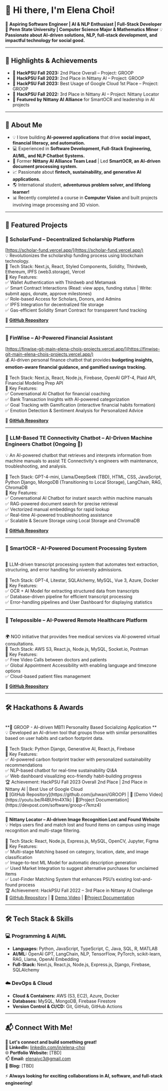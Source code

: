 

<!--
**Elena-Jiyoung/Elena-Jiyoung** is a ✨ _special_ ✨ repository because its `README.md` (this file) appears on your GitHub profile.

Here are some ideas to get you started:

- 🔭 I’m currently working on ...
- 🌱 I’m currently learning ...
- 👯 I’m looking to collaborate on ...
- 🤔 I’m looking for help with ...
- 💬 Ask me about ...
- 📫 How to reach me: ...
- 😄 Pronouns: ...
- ⚡ Fun fact: ...
-->
<!--
**Elena-Jiyoung/Elena-Jiyoung** is a ✨ _special_ ✨ repository because its `README.md` (this file) appears on your GitHub profile.
-->

# 👋 Hi there, I'm Elena Choi!

🚀 **Aspiring Software Engineer | AI & NLP Enthusiast | Full-Stack Developer**
📍 **Penn State University | Computer Science Major & Mathematics Minor**
💡 **Passionate about AI-driven solutions, NLP, full-stack development, and impactful technology for social good.**

---

## 🏅 Highlights & Achievements

* 🥈 **HackPSU Fall 2023:** 2nd Place Overall – Project: GROOP
* 🥈 **HackPSU Fall 2023:** 2nd Place in Nittany AI – Project: GROOP
* 🥈 **HackPSU Fall 2023:** Best Usage of Google Cloud 1st Place – Project: GROOP
* 🥉 **HackPSU Fall 2022:** 3rd Place in Nittany AI – Project: Nittany Locator
* 📣 **Featured by Nittany AI Alliance** for SmartOCR and leadership in AI projects

---

## 🌟 About Me

* 💡 I love building **AI-powered applications** that drive **social impact, financial literacy, and automation.**
* 💻 Experienced in **Software Development, Full-Stack Engineering, AI/ML, and NLP Chatbot Systems.**
* 🚀 Former **Nittany AI Alliance Team Lead** | Led **SmartOCR, an AI-driven document processing system.**
* 📈 Passionate about **fintech, sustainability, and generative AI applications.**
* 🌎 International student, **adventurous problem solver, and lifelong learner!**
* 📊 Recently completed a course in **Computer Vision** and built projects involving image processing and 3D vision.

---

## 🚀 Featured Projects

### 🔹 ScholarFund – Decentralized Scholarship Platform 
[https://scholar-fund.vercel.app/](https://scholar-fund.vercel.app/) <br>
💡 Revolutionizes the scholarship funding process using blockchain technology. 
<br>
🔹 Tech Stack: Next.js, React, Styled Components, Solidity, Thirdweb, Ethereum, IPFS (web3.storage), Vercel <br>
🔹 Key Features: <br>
✅ Wallet Authentication with Thirdweb and Metamask <br>
✅ Smart Contract Interactions (Read: view apps, funding status | Write: submit apps, donate, approve milestones) <br>
✅ Role-based Access for Scholars, Donors, and Admins <br>
✅ IPFS Integration for decentralized file storage <br>
✅ Gas-efficient Solidity Smart Contract for transparent fund tracking <br>

🔗 **[GitHub Repository](https://github.com/Elena-Jiyoung/ScholarFund)**

---

### 🔹 FinWise – AI-Powered Financial Assistant
[https://finwise-git-main-elena-chois-projects.vercel.app/](https://finwise-git-main-elena-chois-projects.vercel.app/) <br>
💰 AI-driven personal finance chatbot that provides **budgeting insights, emotion-aware financial guidance, and gamified savings tracking.** <br>
<br>
🔹 Tech Stack: Next.js, React, Node.js, Firebase, OpenAI GPT-4, Plaid API, Financial Modeling Prep API <br>
🔹 Key Features: <br>
✅ Conversational AI Chatbot for financial coaching <br>
✅ Bank Transaction Insights with AI-powered categorization <br>
✅ Goal Tracking with Gamification (interactive financial habits formation) <br>
✅ Emotion Detection & Sentiment Analysis for Personalized Advice <br>

🔗 **[GitHub Repository](https://github.com/Elena-Jiyoung/FinWise)**

---

### 🔹 **LLM-Based TE Connectivity Chatbot – AI-Driven Machine Engineers Chatbot (Ongoing 🚀)**
💡 An AI-powered chatbot that retrieves and interprets information from machine manuals to assist TE Connectivity's engineers with maintenance, troubleshooting, and analysis. <br>
<br>
🔹 Tech Stack: GPT-4-mini, Llama/DeepSeek (TBD), HTML, CSS, JavaScript, Python Django, MongoDB (Transitioning to Local Storage), LangChain, RAG, ChromaDB <br>
🔹 Key Features: <br>
✅ Conversational AI Chatbot for instant search within machine manuals <br>
✅ RAG-powered document search for precise retrieval <br>
✅ Vectorized manual embeddings for rapid lookup <br>
✅ Real-time AI-powered troubleshooting assistance <br>
✅ Scalable & Secure Storage using Local Storage and ChromaDB <br>

🔗 **[GitHub Repository](https://github.com/rudrabengali/TE-Connectivity-Chatbot)**

---

### 🔹 **SmartOCR – AI-Powered Document Processing System**
<br>
📄 LLM-driven transcript processing system that automates text extraction, structuring, and error handling for university admissions. <br>
<br>
🔹 Tech Stack: GPT-4, Litestar, SQLAlchemy, MySQL, Vue 3, Azure, Docker <br>
🔹 Key Features: <br>
✅ OCR + AI Model for extracting structured data from transcripts <br>
✅ Database-driven pipeline for efficient transcript processing <br>
✅ Error-handling pipelines and User Dashboard for displaying statistics <br>

---

### 🔹 **Telepossible – AI-Powered Remote Healthcare Platform**
<br>
🌍 NGO initiative that provides free medical services via AI-powered virtual consultations.
<br>
🔹 Tech Stack: AWS S3, React.js, Node.js, MySQL, Socket.io, Postman <br>
🔹 Key Features: <br>
✅ Free Video Calls between doctors and patients <br>
✅ Global Appointment Accessibility with enabling language and timezone options <br>
✅ Cloud-based patient files management <br>

🔗 **[GitHub Repository](https://github.com/jiwoongjeon/Felicity/tree/main)**


---


## 🛠️ Hackathons & Awards
<br>
**🥈 GROOP - AI-driven MBTI Personality Based Socializing Application ** <br>
💡 Developed an AI-driven tool that groups those with similar personalities based on user habits and carbon footprint data. <br>
<br>
🔹 Tech Stack: Python Django, Generative AI, React.js, Firebase <br>
🔹 Key Features: <br>
✅ AI-powered carbon footprint tracker with personalized sustainability recommendations <br>
✅ NLP-based chatbot for real-time sustainability Q\&A <br> 
✅ Web dashboard visualizing eco-friendly habit-building progress <br>
🏆 Achievement: HackPSU Fall 2023 Overall 2nd Place | 2nd Place in Nittany AI | Best Use of Google Cloud <br>
🔗 [GitHub Repository](https://github.com/juhwani/GROOP) | 🎥 [Demo Video](https://youtu.be/R4BUHn4X1lk) | 📝[Project Documentation](https://devpost.com/software/groop-r7kmz4) <br>


---


🥈 **Nittany Locator – AI-driven Image Recognition Lost and Found Website** <br>
💡 Helps users find and match lost and found items on campus using image recognition and multi-stage filtering. <br>
<br>
🔹 Tech Stack: React, Node.js, Express.js, MySQL, OpenCV, Jupyter, Figma <br>
🔹 Key Features: <br>
✅ Multi-stage Matching based on category, location, date, and image classification <br>
✅ Image-to-text ML Model for automatic description generation <br>
✅ Used Market Integration to suggest alternative purchases for unclaimed items <br>
✅ Lost-Finder Matching System that enhances PSU’s existing lost-and-found process <br>
🏆 Achievement: HackPSU Fall 2022 – 3rd Place in Nittany AI Challenge <br>
🔗 [GitHub Repository](https://github.com/Elena-Jiyoung/NittanyFind) | 🎥 [Demo Video](https://youtu.be/lbnIrF9kA9k) | 📝[Project Documentation](https://devpost.com/software/nittany-locator)

---

## 🛠️ Tech Stack & Skills

### 💻 Programming & AI/ML

* **Languages:** Python, JavaScript, TypeScript, C, Java, SQL, R, MATLAB
* **AI/ML:** OpenAI GPT, LangChain, NLP, TensorFlow, PyTorch, scikit-learn, RAG, Llama, OpenAI Embedding
* **Full-Stack:** Next.js, React.js, Node.js, Express.js, Django, Firebase, SQLAlchemy

### ☁️ DevOps & Cloud

* **Cloud & Containers:** AWS (S3, EC2), Azure, Docker
* **Databases:** MySQL, MongoDB, Firebase Firestore
* **Version Control & CI/CD:** Git, GitHub, GitHub Actions

---

## 📬 Connect With Me!

💼 **Let's connect and build something great!** <br>
🔗 **LinkedIn:** [linkedin.com/in/elena-choi](#) <br>
🌐 **Portfolio Website:** \[TBD] <br>
📫 **Email:** [elenajyc3@gmail.com](mailto:elenajyc3@gmail.com) <br>
📝 **Blog:** \[TBD] <br>

⚡ **Always looking for exciting collaborations in AI, software, and full-stack engineering!**
